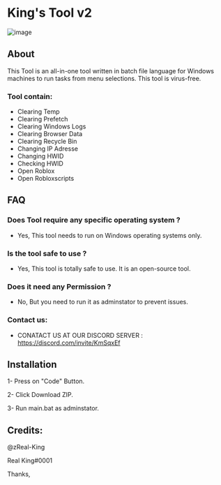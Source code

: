 # King's Tool v2

![image](https://github.com/zReal-King/King-Tool/assets/71533667/0f0646d9-97df-4419-bf44-c16db3231ba5)


## About
This Tool is an all-in-one tool written in batch file language for Windows machines to run tasks from menu selections. This tool is virus-free.

### Tool contain:
* Clearing Temp
* Clearing Prefetch
* Clearing Windows Logs
* Clearing Browser Data
* Clearing Recycle Bin
* Changing IP Adresse
* Changing HWID
* Checking HWID
* Open Roblox
* Open Robloxscripts

## FAQ

### Does Tool require any specific operating system ?
* Yes, This tool needs to run on Windows operating systems only.

### Is the tool safe to use ?
* Yes, This tool is totally safe to use. It is an open-source tool.

### Does it need any Permission ?
* No, But you need to run it as adminstator to prevent issues.

### Contact us:

* CONATACT US AT OUR DISCORD SERVER : https://discord.com/invite/KmSqxEf

## Installation  
1- Press on "Code" Button.

2- Click Download ZIP.

3- Run main.bat as adminstator.

## Credits:
@zReal-King

Real King#0001

Thanks,
